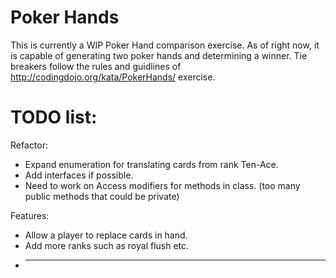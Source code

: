 # Poker Hands

This is currently a WIP Poker Hand comparison exercise. As of right now, it is capable of generating two poker hands and determining a winner. Tie breakers follow the rules and guidlines of http://codingdojo.org/kata/PokerHands/ exercise. 

# TODO list:

Refactor:
  - Expand enumeration for translating cards from rank Ten-Ace.
  - Add interfaces if possible.
  - Need to work on Access modifiers for methods in class. (too many public methods that could be private)
  
Features:
  - Allow a player to replace cards in hand.
  - Add more ranks such as royal flush etc.
  - ______
